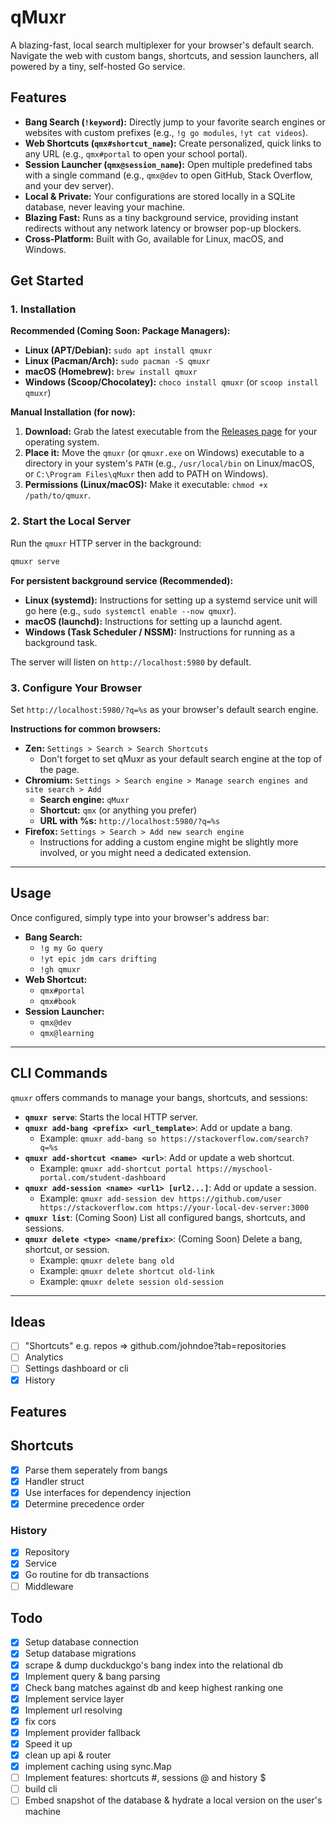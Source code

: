 # qMuxr

A blazing-fast, local search multiplexer for your browser's default search. Navigate the web with custom bangs, shortcuts, and session launchers, all powered by a tiny, self-hosted Go service.

## Features

*   **Bang Search (`!keyword`):** Directly jump to your favorite search engines or websites with custom prefixes (e.g., `!g go modules`, `!yt cat videos`).
*   **Web Shortcuts (`qmx#shortcut_name`):** Create personalized, quick links to any URL (e.g., `qmx#portal` to open your school portal).
*   **Session Launcher (`qmx@session_name`):** Open multiple predefined tabs with a single command (e.g., `qmx@dev` to open GitHub, Stack Overflow, and your dev server).
*   **Local & Private:** Your configurations are stored locally in a SQLite database, never leaving your machine.
*   **Blazing Fast:** Runs as a tiny background service, providing instant redirects without any network latency or browser pop-up blockers.
*   **Cross-Platform:** Built with Go, available for Linux, macOS, and Windows.

## Get Started

### 1. Installation

**Recommended (Coming Soon: Package Managers):**
*   **Linux (APT/Debian):** `sudo apt install qmuxr`
*   **Linux (Pacman/Arch):** `sudo pacman -S qmuxr`
*   **macOS (Homebrew):** `brew install qmuxr`
*   **Windows (Scoop/Chocolatey):** `choco install qmuxr` (or `scoop install qmuxr`)

**Manual Installation (for now):**
1.  **Download:** Grab the latest executable from the [Releases page](https://github.com/your-org/qmuxr-cli/releases) for your operating system.
2.  **Place it:** Move the `qmuxr` (or `qmuxr.exe` on Windows) executable to a directory in your system's `PATH` (e.g., `/usr/local/bin` on Linux/macOS, or `C:\Program Files\qMuxr` then add to PATH on Windows).
3.  **Permissions (Linux/macOS):** Make it executable: `chmod +x /path/to/qmuxr`.

### 2. Start the Local Server

Run the `qmuxr` HTTP server in the background:

```bash
qmuxr serve
```

**For persistent background service (Recommended):**
*   **Linux (systemd):** Instructions for setting up a systemd service unit will go here (e.g., `sudo systemctl enable --now qmuxr`).
*   **macOS (launchd):** Instructions for setting up a launchd agent.
*   **Windows (Task Scheduler / NSSM):** Instructions for running as a background task.

The server will listen on `http://localhost:5980` by default.

### 3. Configure Your Browser

Set `http://localhost:5980/?q=%s` as your browser's default search engine.

**Instructions for common browsers:**
*   **Zen:** `Settings > Search > Search Shortcuts`
    *  Don't forget to set qMuxr as your default search engine at the top of the page. 
*   **Chromium:** `Settings > Search engine > Manage search engines and site search > Add`
    *   **Search engine:** `qMuxr`
    *   **Shortcut:** `qmx` (or anything you prefer)
    *   **URL with %s:** `http://localhost:5980/?q=%s`
*   **Firefox:** `Settings > Search > Add new search engine`
    *   Instructions for adding a custom engine might be slightly more involved, or you might need a dedicated extension.

---

## Usage

Once configured, simply type into your browser's address bar:

*   **Bang Search:**
    *   `!g my Go query`
    *   `!yt epic jdm cars drifting`
    *   `!gh qmuxr`
*   **Web Shortcut:**
    *   `qmx#portal`
    *   `qmx#book`
*   **Session Launcher:**
    *   `qmx@dev`
    *   `qmx@learning`

---

## CLI Commands

`qmuxr` offers commands to manage your bangs, shortcuts, and sessions:

*   **`qmuxr serve`**: Starts the local HTTP server.
*   **`qmuxr add-bang <prefix> <url_template>`**: Add or update a bang.
    *   Example: `qmuxr add-bang so https://stackoverflow.com/search?q=%s`
*   **`qmuxr add-shortcut <name> <url>`**: Add or update a web shortcut.
    *   Example: `qmuxr add-shortcut portal https://myschool-portal.com/student-dashboard`
*   **`qmuxr add-session <name> <url1> [url2...]`**: Add or update a session.
    *   Example: `qmuxr add-session dev https://github.com/user https://stackoverflow.com https://your-local-dev-server:3000`
*   **`qmuxr list`**: (Coming Soon) List all configured bangs, shortcuts, and sessions.
*   **`qmuxr delete <type> <name/prefix>`**: (Coming Soon) Delete a bang, shortcut, or session.
    *   Example: `qmuxr delete bang old`
    *   Example: `qmuxr delete shortcut old-link`
    *   Example: `qmuxr delete session old-session`

---

## Ideas
- [ ] "Shortcuts" e.g. repos => github.com/johndoe?tab=repositories
- [ ] Analytics
- [ ] Settings dashboard or cli
- [x] History

## Features 

## Shortcuts
- [x] Parse them seperately from bangs
- [x] Handler struct
- [x] Use interfaces for dependency injection
- [x] Determine precedence order

### History
- [x] Repository
- [x] Service
- [x] Go routine for db transactions
- [ ] Middleware

## Todo
- [x] Setup database connection
- [x] Setup database migrations
- [x] scrape & dump duckduckgo's bang index into the relational db
- [x] Implement query & bang parsing 
- [x] Check bang matches against db and keep highest ranking one 
- [x] Implement service layer 
- [x] Implement url resolving
- [x] fix cors
- [x] Implement provider fallback
- [x] Speed it up
- [x] clean up api & router
- [x] implement caching using sync.Map
- [ ] Implement features: shortcuts #, sessions @ and history $
- [ ] build cli
- [ ] Embed snapshot of the database & hydrate a local version on the user's machine
